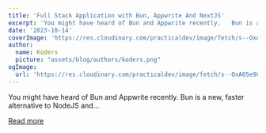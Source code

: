 ```yaml
---
title: 'Full Stack Application with Bun, Appwrite And NextJS'
excerpt: 'You might have heard of Bun and Appwrite recently.   Bun is a new, faster alternative to NodeJS and...'
date: '2023-10-14'
coverImage: 'https://res.cloudinary.com/practicaldev/image/fetch/s--OxA05e9C--/c_imagga_scale,f_auto,fl_progressive,h_420,q_auto,w_1000/https://dev-to-uploads.s3.amazonaws.com/uploads/articles/zjo4w871b6m22l1nr7er.png'
author:
  name: Koders
  picture: "assets/blog/authors/koders.png"
ogImage:
  url: 'https://res.cloudinary.com/practicaldev/image/fetch/s--OxA05e9C--/c_imagga_scale,f_auto,fl_progressive,h_420,q_auto,w_1000/https://dev-to-uploads.s3.amazonaws.com/uploads/articles/zjo4w871b6m22l1nr7er.png'
---
```


You might have heard of Bun and Appwrite recently.   Bun is a new, faster alternative to NodeJS and...

[Read more](https://dev.to/thevinitgupta/full-stack-application-with-bun-appwrite-and-nextjs-3ee1)
